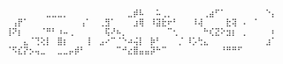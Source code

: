 ⠀⠀⠀⠀⠀⠀⠀⠀⣀⣀⣀⡀⠀⠀⠀⠀
⠀⠀⠀⠀⠀⠀⣀⡾⠧⠀⠀⠥⢀⡀⠀⠀
⠀⠀⠀⢀⣴⠋⠁⠀⠀⠀⠀⠀⠀⠀⠑⡄
⠀⠀⢠⡟⠁⠀⠀⠀⠀⠀⠀⠀⠀⠀⢠⠁
⠀⢀⣻⠁⠀⠀⠀⣰⢿⠀⠸⣽⣗⠖⠃⠀
⠀⠸⢼⠀⠀⠀⠀⣗⢽⠀⠄⠀⠁⠀⠀⠀
⠀⢸⠝⡆⠀⠀⠀⠈⠛⠃⠰⠤⢀⠀⠀⠀
⠀⠀⢯⠜⠦⡀⠀⠀⠀⠀⠀⠀⠀⠉⢂⠀
⠀⠀⠀⠓⢎⣝⠕⣲⡆⠀⡀⠀⠀⠀⠀⠆
⠀⠀⠀⠀⣄⠈⢙⢕⡇⠀⣿⡆⠀⠀⠀⢸
⠀⣠⠔⠉⠈⠑⠴⢬⡇⠀⡷⠃⠀⠀⠀⡈
⠸⡡⢓⣄⠀⠀⠀⠀⠀⠀⠀⠀⠀⠀⣰⠁
⠀⠈⠫⣎⡝⡢⢤⣀⠀⠀⣀⣀⡤⡾⠃⠀
⠀⠀⠀⠀⠉⠚⣔⣿⣤⣤⡽⠓⠉⠀⠀⠀
⠀⠀⠀⠀⠀⠀⠘⠛⠛⠋⠀⠀⠀⠀⠀⠀
